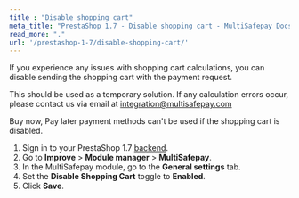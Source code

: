 ```yaml
---
title : "Disable shopping cart"
meta_title: "PrestaShop 1.7 - Disable shopping cart - MultiSafepay Docs"
read_more: "."
url: '/prestashop-1-7/disable-shopping-cart/'
---
```


If you experience any issues with shopping cart calculations, you can disable sending the shopping cart with the payment request.

This should be used as a temporary solution. If any calculation errors occur, please contact us via email at <integration@multisafepay.com>

Buy now, Pay later payment methods can't be used if the shopping cart is disabled.

1. Sign in to your PrestaShop 1.7 [backend](/glossaries/multisafepay-glossary/#backend).
2. Go to **Improve** > **Module manager** > **MultiSafepay**.
3. In the MultiSafepay module, go to the **General settings** tab.
4. Set the **Disable Shopping Cart** toggle to **Enabled**.
5. Click **Save**.
